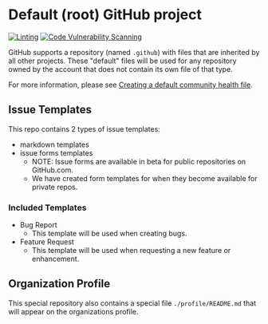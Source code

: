 # Default (root) GitHub project

[![Linting][img-gh-action-lint-badge]][gh-action-lint]
[![Code Vulnerability Scanning][img-gh-action-cvs-badge]][gh-action-cvs]

GitHub supports a repository (named `.github`) with files that are inherited by all other projects.
These "default" files will be used for any repository owned by the account that does not contain its own file of that type.

For more information, please see [Creating a default community health file][gh-creating-default-comm-health-file].

## Issue Templates

This repo contains 2 types of issue templates:

- markdown templates
- issue forms templates
  - NOTE: Issue forms are available in beta for public repositories on GitHub.com.
  - We have created form templates for when they become available for private repos.

### Included Templates

- Bug Report
  - This template will be used when creating bugs.
- Feature Request
  - This template will be used when requesting a new feature or enhancement.

## Organization Profile

This special repository also contains a special file `./profile/README.md` that will appear on the organizations profile.

<!-- reference urls -->

[gh-action-cvs]: https://github.com/plantemoran-ai-engineering/.github/actions/workflows/code-analysis.yml
[gh-action-lint]: https://github.com/plantemoran-ai-engineering/.github/actions/workflows/linting.yml
[gh-creating-default-comm-health-file]: https://help.github.com/en/github/building-a-strong-community/creating-a-default-community-health-file
[img-gh-action-cvs-badge]: https://github.com/plantemoran-ai-engineering/.github/actions/workflows/code-analysis.yml/badge.svg
[img-gh-action-lint-badge]: https://github.com/plantemoran-ai-engineering/.github/actions/workflows/linting.yml/badge.svg
